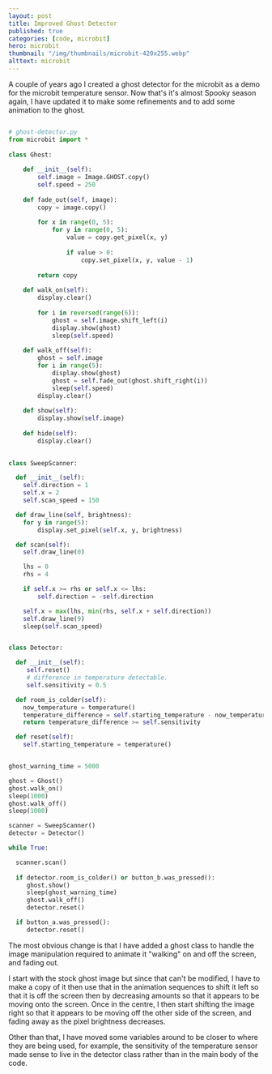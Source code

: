 ```yaml
---
layout: post
title: Improved Ghost Detector
published: true
categories: [code, microbit]
hero: microbit
thumbnail: "/img/thumbnails/microbit-420x255.webp"
alttext: microbit
---
```


A couple of years ago I created a ghost detector for the microbit as a 
demo for the microbit temperature sensor. Now that's it's almost Spooky 
season again, I have updated it to make some refinements and to add some 
animation to the ghost.

```python

# ghost-detector.py
from microbit import *
            
class Ghost:
    
    def __init__(self):
        self.image = Image.GHOST.copy()
        self.speed = 250
    
    def fade_out(self, image):
        copy = image.copy()
        
        for x in range(0, 5):
            for y in range(0, 5):
                value = copy.get_pixel(x, y)
            
                if value > 0:
                    copy.set_pixel(x, y, value - 1)
        
        return copy
        
    def walk_on(self):
        display.clear()
        
        for i in reversed(range(6)):
            ghost = self.image.shift_left(i)
            display.show(ghost)
            sleep(self.speed)
          
    def walk_off(self):
        ghost = self.image
        for i in range(5):
            display.show(ghost)
            ghost = self.fade_out(ghost.shift_right(i))
            sleep(self.speed)
        display.clear()
                    
    def show(self):
        display.show(self.image)
     
    def hide(self):
        display.clear()
        

class SweepScanner:

  def __init__(self):
    self.direction = 1
    self.x = 2
    self.scan_speed = 150

  def draw_line(self, brightness):
    for y in range(5):
        display.set_pixel(self.x, y, brightness)

  def scan(self):
    self.draw_line(0)

    lhs = 0
    rhs = 4

    if self.x >= rhs or self.x <= lhs:
        self.direction = -self.direction

    self.x = max(lhs, min(rhs, self.x + self.direction))    
    self.draw_line(9)
    sleep(self.scan_speed)


class Detector:

  def __init__(self):
     self.reset()
     # difference in temperature detectable.
     self.sensitivity = 0.5 

  def room_is_colder(self):
    now_temperature = temperature()
    temperature_difference = self.starting_temperature - now_temperature
    return temperature_difference >= self.sensitivity

  def reset(self):
    self.starting_temperature = temperature()


ghost_warning_time = 5000

ghost = Ghost()
ghost.walk_on()
sleep(1000)
ghost.walk_off()
sleep(1000)

scanner = SweepScanner()
detector = Detector()

while True:

  scanner.scan()
  
  if detector.room_is_colder() or button_b.was_pressed():
     ghost.show()
     sleep(ghost_warning_time)
     ghost.walk_off()
     detector.reset()

  if button_a.was_pressed():
     detector.reset()

```

The most obvious change is that I have added a ghost class 
to handle the image manipulation required to animate it "walking" 
on and off the screen, and fading out.

I start with the stock ghost image but since that can't be modified, 
I have to make a copy of it then use that in the animation sequences to 
shift it left so that it is off the screen then by decreasing amounts so 
that it appears to be moving onto the screen. Once in the centre, I then 
start shifting the image right so that it appears to be moving off the other
side of the screen, and fading away as the pixel brightness decreases.

Other than that, I have moved some variables around to be closer to where they are being used, for example, the sensitivity of the temperature sensor 
made sense to live in the detector class rather than in the main body of 
the code.
